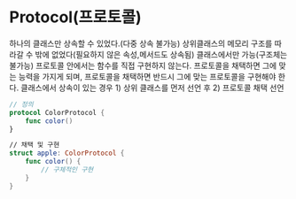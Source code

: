 # Protocol(프로토콜)
하나의 클래스만 상속할 수 있었다.(다중 상속 불가능)
상위클래스의 메모리 구조를 따라갈 수 밖에 없었다(필요하지 않은 속성,메서드도 상속됨)
클래스에서만 가능(구조체는 불가능)
프로토콜 안에서는 함수를 직접 구현하지 않는다.
프로토콜을 채택하면 그에 맞는 능력을 가지게 되며, 프로토콜을 채택하면 반드시 그에 맞는 프로토콜을 구현해야 한다.
클래스에서 상속이 있는 경우 1) 상위 클래스를 먼저 선언 후 2) 프로토콜 채택 선언 


```swift
// 정의
protocol ColorProtocol {
    func color()
}

// 채택 및 구현
struct apple: ColorProtocol {
    func color() {
        // 구체적인 구현
    }
}

```


